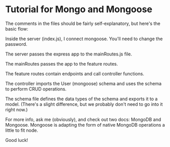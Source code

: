 # Tutorial for Mongo and Mongoose

The comments in the files should be fairly self-explanatory, but here's the basic flow:

Inside the server (index.js), I connect mongoose. You'll need to change the password. 

The server passes the express app to the mainRoutes.js file.

The mainRoutes passes the app to the feature routes.

The feature routes contain endpoints and call controller functions.

The controller imports the User (mongoose) schema and uses the schema to perform CRUD operations.

The schema file defines the data types of the schema and exports it to a model. (There's a slight difference, but we probably don't need to go into it right now.)

For more info, ask me (obviously), and check out two docs: MongoDB and Mongoose. Mongoose is adapting the form of native MongoDB operations a little to fit node. 

Good luck!